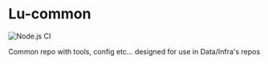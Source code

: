 # Lu-common
![Node.js CI](https://github.com/BonnierNews/lu-common/workflows/Node.js%20CI/badge.svg)

Common repo with tools, config etc... designed for use in Data/Infra's repos

